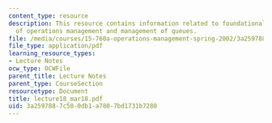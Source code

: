 ```yaml
---
content_type: resource
description: This resource contains information related to foundational components
  of operations management and management of queues.
file: /media/courses/15-760a-operations-management-spring-2002/3a2597887c580db1a7807bd1731b7280_lecture18_mar18.pdf
file_type: application/pdf
learning_resource_types:
- Lecture Notes
ocw_type: OCWFile
parent_title: Lecture Notes
parent_type: CourseSection
resourcetype: Document
title: lecture18_mar18.pdf
uid: 3a259788-7c58-0db1-a780-7bd1731b7280
---
```

